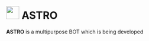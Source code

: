 # <img src="https://cdn.discordapp.com/attachments/799322908836757525/882594453003579442/bk.png" width="35" height="35"> **ASTRO**
**ASTRO** is a multipurpose BOT which is being developed